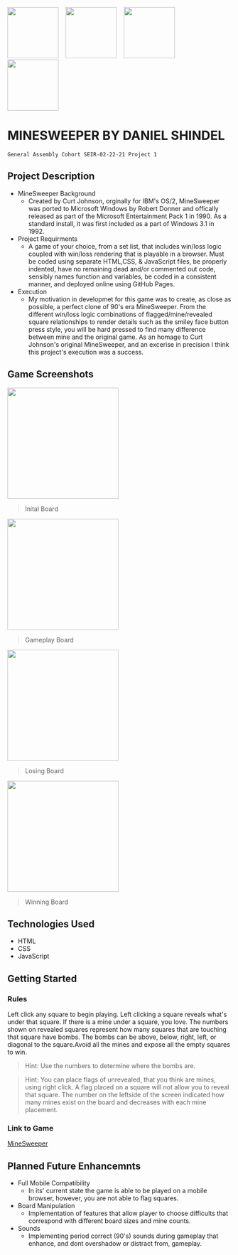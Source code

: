 <img src="https://i.imgur.com/iKGK9WJ.png" width="115vmin">&nbsp;&nbsp;&nbsp;
<img src="https://i.imgur.com/TPJhyY5.png" width="115vmin">&nbsp;&nbsp;&nbsp;
<img src="https://i.imgur.com/Zd8eUHQ.png" width="115vmin"> &nbsp;&nbsp;&nbsp;
<img  src="https://i.imgur.com/TTxdJXR.png" width="115vmin">


# MINESWEEPER BY DANIEL SHINDEL

``General Assembly Cohort SEIR-02-22-21 Project 1``

## Project Description

- MineSweeper Background
    - Created by Curt Johnson, orginally for IBM's OS/2, MineSweeper was ported to Microsoft Windows by Robert Donner and offically released as part of the Microsoft Entertainment Pack 1 in 1990. As a standard install, it was first included as a part of Windows 3.1 in 1992.
- Project Requirments
    - A game of your choice, from a set list, that includes win/loss logic coupled with win/loss rendering that is playable in a browser. Must be coded using separate HTML,CSS, & JavaScript files, be properly indented, have no remaining dead and/or commented out code, sensibly names function and variables, be coded in a consistent manner, and deployed online using GitHub Pages.
- Execution
    - My motivation in developmet for this game was to create, as close as possible, a perfect clone of 90's era MineSweeper. From the different win/loss logic combinations of flagged/mine/revealed square relationships to render details such as the smiley face button press style, you will be hard pressed to find many difference between mine and the original game. As an homage to Curt Johnson's original MineSweeper, and an excerise in precision I think this project's execution was a success.

## Game Screenshots
<img  src="https://i.imgur.com/i2742Ms.png" width="250vmin">

> Inital Board 

<img  src="https://i.imgur.com/nJYGvDc.png" width="250vmin">

> Gameplay Board

<img  src="https://i.imgur.com/FbWsNli.png" width="250vmin">

> Losing Board

<img  src="https://i.imgur.com/nkR5wgf.png" width="250vmin">

> Winning Board

## Technologies Used

- HTML
- CSS
- JavaScript

## Getting Started

### Rules

Left click any square to begin playing. Left clicking a square reveals what's under that square. If there is a mine under a square, you love. The numbers shown on revealed squares represent how many squares that are touching that square have bombs. The bombs can be above, below, right, left, or diagonal to the square.Avoid all the mines and expose all the empty squares to win.
> Hint: Use the numbers to determine where the bombs are.

> Hint: You can place flags of unrevealed, that you think are mines, using right click. A flag placed on a square will not allow you to reveal that square. The number on the leftside of the screen indicated how many mines exist on the board and decreases with each mine placement.


### Link to Game

[MineSweeper](https://danny-shindel.github.io/MineSweeper/)

## Planned Future Enhancemnts

- Full Mobile Compatibility
    - In its' current state the game is able to be played on a mobile browser, however, you are not able to flag squares.
- Board Manipulation
    - Implementation of features that allow player to choose difficults that correspond with different board sizes and mine counts.
- Sounds
    - Implementing period correct (90's) sounds during gameplay that enhance, and dont overshadow or distract from, gameplay.



